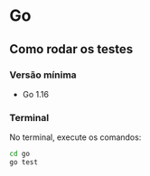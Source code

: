 # Go

## Como rodar os testes

### Versão mínima
- Go 1.16

### Terminal

No terminal, execute os comandos:

```bash
cd go
go test
```
